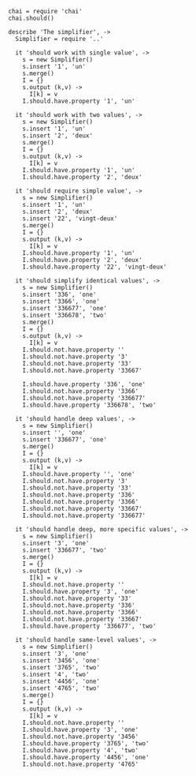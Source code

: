     chai = require 'chai'
    chai.should()

    describe 'The simplifier', ->
      Simplifier = require '..'

      it 'should work with single value', ->
        s = new Simplifier()
        s.insert '1', 'un'
        s.merge()
        I = {}
        s.output (k,v) ->
          I[k] = v
        I.should.have.property '1', 'un'

      it 'should work with two values', ->
        s = new Simplifier()
        s.insert '1', 'un'
        s.insert '2', 'deux'
        s.merge()
        I = {}
        s.output (k,v) ->
          I[k] = v
        I.should.have.property '1', 'un'
        I.should.have.property '2', 'deux'

      it 'should require simple value', ->
        s = new Simplifier()
        s.insert '1', 'un'
        s.insert '2', 'deux'
        s.insert '22', 'vingt-deux'
        s.merge()
        I = {}
        s.output (k,v) ->
          I[k] = v
        I.should.have.property '1', 'un'
        I.should.have.property '2', 'deux'
        I.should.have.property '22', 'vingt-deux'

      it 'should simplify identical values', ->
        s = new Simplifier()
        s.insert '336', 'one'
        s.insert '3366', 'one'
        s.insert '336677', 'one'
        s.insert '336678', 'two'
        s.merge()
        I = {}
        s.output (k,v) ->
          I[k] = v
        I.should.not.have.property ''
        I.should.not.have.property '3'
        I.should.not.have.property '33'
        I.should.not.have.property '33667'

        I.should.have.property '336', 'one'
        I.should.not.have.property '3366'
        I.should.not.have.property '336677'
        I.should.have.property '336678', 'two'

      it 'should handle deep values', ->
        s = new Simplifier()
        s.insert '', 'one'
        s.insert '336677', 'one'
        s.merge()
        I = {}
        s.output (k,v) ->
          I[k] = v
        I.should.have.property '', 'one'
        I.should.not.have.property '3'
        I.should.not.have.property '33'
        I.should.not.have.property '336'
        I.should.not.have.property '3366'
        I.should.not.have.property '33667'
        I.should.not.have.property '336677'

      it 'should handle deep, more specific values', ->
        s = new Simplifier()
        s.insert '3', 'one'
        s.insert '336677', 'two'
        s.merge()
        I = {}
        s.output (k,v) ->
          I[k] = v
        I.should.not.have.property ''
        I.should.have.property '3', 'one'
        I.should.not.have.property '33'
        I.should.not.have.property '336'
        I.should.not.have.property '3366'
        I.should.not.have.property '33667'
        I.should.have.property '336677', 'two'

      it 'should handle same-level values', ->
        s = new Simplifier()
        s.insert '3', 'one'
        s.insert '3456', 'one'
        s.insert '3765', 'two'
        s.insert '4', 'two'
        s.insert '4456', 'one'
        s.insert '4765', 'two'
        s.merge()
        I = {}
        s.output (k,v) ->
          I[k] = v
        I.should.not.have.property ''
        I.should.have.property '3', 'one'
        I.should.not.have.property '3456'
        I.should.have.property '3765', 'two'
        I.should.have.property '4', 'two'
        I.should.have.property '4456', 'one'
        I.should.not.have.property '4765'

